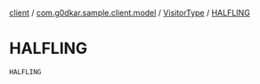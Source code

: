[client](../../index.md) / [com.g0dkar.sample.client.model](../index.md) / [VisitorType](index.md) / [HALFLING](./-h-a-l-f-l-i-n-g.md)

# HALFLING

`HALFLING`